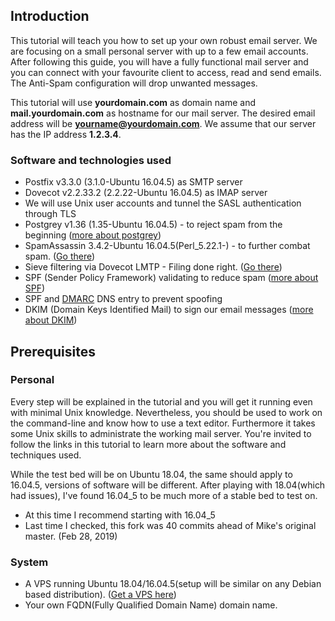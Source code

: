 ## Introduction
This tutorial will teach you how to set up your own robust email server. We are focusing on a small personal server with up to a few email accounts. After following this guide, you will have a fully functional mail server and you can connect with your favourite client to access, read and send emails. The Anti-Spam configuration will drop unwanted messages.

This tutorial will use **yourdomain.com** as domain name and **mail.yourdomain.com** as hostname for our mail server. The desired email address will be **yourname@yourdomain.com**. We assume that our server has the IP address **1.2.3.4**.

### Software and technologies used
* Postfix v3.3.0 (3.1.0-Ubuntu 16.04.5) as SMTP server
* Dovecot v2.2.33.2 (2.2.22-Ubuntu 16.04.5) as IMAP server
* We will use Unix user accounts and tunnel the SASL authentication through TLS
* Postgrey v1.36 (1.35-Ubuntu 16.04.5) - to reject spam from the beginning
([more about postgrey]( http://postgrey.schweikert.ch/))
* SpamAssassin 3.4.2-Ubuntu 16.04.5(Perl_5.22.1-) - to further combat spam. ([Go there](https://github.com/insideTheFlux/How-To--Robust-Mail-Server-With-Anti-SPAM-Configuration/blob/insideTheFlux-Ubuntu_18-04/SpamAssassin.md))
* Sieve filtering via Dovecot LMTP - Filing done right. ([Go there](https://github.com/insideTheFlux/How-To--Robust-Mail-Server-With-Anti-SPAM-Configuration/blob/insideTheFlux-Ubuntu_18-04/SieveFiltering.md))
* SPF (Sender Policy Framework) validating to reduce spam
([more about SPF](https://www.digitalocean.com/community/articles/how-to-use-an-spf-record-to-prevent-spoofing-improve-e-mail-reliability))
* SPF and [DMARC](http://dmarc.org/) DNS entry to prevent spoofing
* DKIM (Domain Keys Identified Mail) to sign our email messages
([more about DKIM](http://www.dkim.org/))

## Prerequisites

### Personal
Every step will be explained in the tutorial and you will get it running even with minimal Unix knowledge. Nevertheless, you should be used to work on the command-line and know how to use a text editor. Furthermore it takes some Unix skills to administrate the working mail server.
You're invited to follow the links in this tutorial to learn more about the software and techniques used.

While the test bed will be on Ubuntu 18.04, the same should apply to 16.04.5, versions of software will be different. 
After playing with 18.04(which had issues), I've found 16.04_5 to be much more of a stable bed to test on.
* At this time I recommend starting with 16.04_5
* Last time I checked, this fork was 40 commits ahead of Mike's original master. (Feb 28, 2019)

### System

* A VPS running Ubuntu 18.04/16.04.5(setup will be similar on any Debian based distribution). 
([Get a VPS here](https://www.digitalocean.com/?refcode=79aec8435127))
* Your own FQDN(Fully Qualified Domain Name) domain name.
